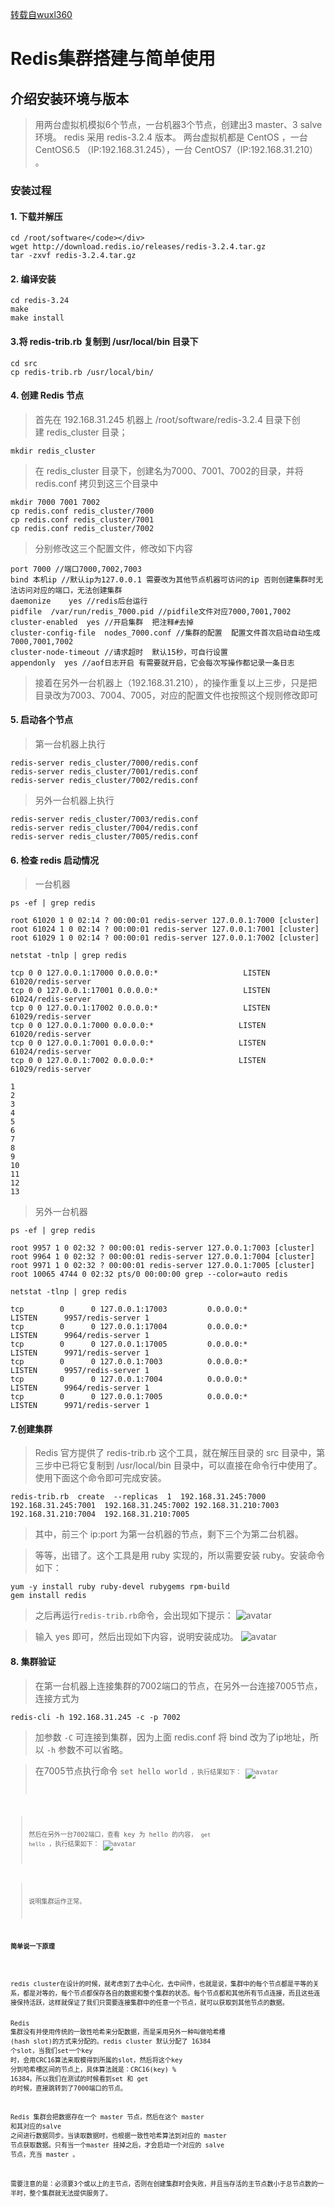 [转载自wuxl360](https://www.cnblogs.com/wuxl360/p/5920330.html)

# Redis集群搭建与简单使用

## 介绍安装环境与版本

> 用两台虚拟机模拟6个节点，一台机器3个节点，创建出3 master、3 salve 环境。
> redis 采用 redis-3.2.4 版本。
> 两台虚拟机都是 CentOS ，一台 CentOS6.5 （IP:192.168.31.245），一台 CentOS7（IP:192.168.31.210） 。

### 安装过程</p>

#### 1. 下载并解压
```shell
cd /root/software</code></div>
wget http://download.redis.io/releases/redis-3.2.4.tar.gz
tar -zxvf redis-3.2.4.tar.gz
```

#### 2. 编译安装
```shell
cd redis-3.24
make 
make install
```

#### 3.将 redis-trib.rb 复制到 /usr/local/bin 目录下
```shell
cd src
cp redis-trib.rb /usr/local/bin/
```

#### 4. 创建 Redis 节点
> 首先在&nbsp;192.168.31.245 机器上 /root/software/redis-3.2.4 目录下创建&nbsp;redis_cluster 目录；
```shell 
mkdir redis_cluster
```

> 在 redis_cluster 目录下，创建名为7000、7001、7002的目录，并将 redis.conf 拷贝到这三个目录中
```shell
mkdir 7000 7001 7002
cp redis.conf redis_cluster/7000
cp redis.conf redis_cluster/7001
cp redis.conf redis_cluster/7002
```

> 分别修改这三个配置文件，修改如下内容
```shell
port 7000 //端口7000,7002,7003      
bind 本机ip //默认ip为127.0.0.1 需要改为其他节点机器可访问的ip 否则创建集群时无法访问对应的端口，无法创建集群
daemonize    yes //redis后台运行
pidfile  /var/run/redis_7000.pid //pidfile文件对应7000,7001,7002
cluster-enabled  yes //开启集群  把注释#去掉
cluster-config-file  nodes_7000.conf //集群的配置  配置文件首次启动自动生成 7000,7001,7002
cluster-node-timeout //请求超时  默认15秒，可自行设置
appendonly  yes //aof日志开启 有需要就开启，它会每次写操作都记录一条日志
```

> 接着在另外一台机器上（192.168.31.210），的操作重复以上三步，只是把目录改为7003、7004、7005，对应的配置文件也按照这个规则修改即可

#### 5. 启动各个节点</p>
> 第一台机器上执行
```shell
redis-server redis_cluster/7000/redis.conf
redis-server redis_cluster/7001/redis.conf
redis-server redis_cluster/7002/redis.conf
```

> 另外一台机器上执行
```shell
redis-server redis_cluster/7003/redis.conf
redis-server redis_cluster/7004/redis.conf
redis-server redis_cluster/7005/redis.conf
```

#### 6. 检查 redis 启动情况
> 一台机器
```shell
ps -ef | grep redis
        
root 61020 1 0 02:14 ? 00:00:01 redis-server 127.0.0.1:7000 [cluster]
root 61024 1 0 02:14 ? 00:00:01 redis-server 127.0.0.1:7001 [cluster]
root 61029 1 0 02:14 ? 00:00:01 redis-server 127.0.0.1:7002 [cluster]
         
netstat -tnlp | grep redis
        
tcp 0 0 127.0.0.1:17000 0.0.0.0:*                   LISTEN       61020/redis-server 
tcp 0 0 127.0.0.1:17001 0.0.0.0:*                   LISTEN       61024/redis-server 
tcp 0 0 127.0.0.1:17002 0.0.0.0:*                   LISTEN       61029/redis-server 
tcp 0 0 127.0.0.1:7000 0.0.0.0:*                   LISTEN       61020/redis-server 
tcp 0 0 127.0.0.1:7001 0.0.0.0:*                   LISTEN       61024/redis-server 
tcp 0 0 127.0.0.1:7002 0.0.0.0:*                   LISTEN       61029/redis-server 

1
2
3
4
5
6
7
8
9
10
11
12
13
```

>另外一台机器
```shell
ps -ef | grep redis
        
root 9957 1 0 02:32 ? 00:00:01 redis-server 127.0.0.1:7003 [cluster]
root 9964 1 0 02:32 ? 00:00:01 redis-server 127.0.0.1:7004 [cluster]
root 9971 1 0 02:32 ? 00:00:01 redis-server 127.0.0.1:7005 [cluster]
root 10065 4744 0 02:32 pts/0 00:00:00 grep --color=auto redis
        
netstat -tlnp | grep redis
        
tcp        0      0 127.0.0.1:17003         0.0.0.0:*               LISTEN      9957/redis-server 1
tcp        0      0 127.0.0.1:17004         0.0.0.0:*               LISTEN      9964/redis-server 1
tcp        0      0 127.0.0.1:17005         0.0.0.0:*               LISTEN      9971/redis-server 1
tcp        0      0 127.0.0.1:7003          0.0.0.0:*               LISTEN      9957/redis-server 1
tcp        0      0 127.0.0.1:7004          0.0.0.0:*               LISTEN      9964/redis-server 1
tcp        0      0 127.0.0.1:7005          0.0.0.0:*               LISTEN      9971/redis-server 1 
```

#### 7.创建集群

> Redis 官方提供了 redis-trib.rb 这个工具，就在解压目录的 src 目录中，第三步中已将它复制到 /usr/local/bin 目录中，可以直接在命令行中使用了。使用下面这个命令即可完成安装。
```shell
redis-trib.rb  create  --replicas  1  192.168.31.245:7000 192.168.31.245:7001  192.168.31.245:7002 192.168.31.210:7003  192.168.31.210:7004  192.168.31.210:7005
```

> 其中，前三个 ip:port 为第一台机器的节点，剩下三个为第二台机器。

> 等等，出错了。这个工具是用 ruby 实现的，所以需要安装 ruby。安装命令如下：
```shell
yum -y install ruby ruby-devel rubygems rpm-build
gem install redis
```

> 之后再运行<code>redis-trib.rb</code>命令，会出现如下提示：
![avatar](https://images2015.cnblogs.com/blog/273364/201609/273364-20160929150634344-1055901726.jpg)

> 输入 yes 即可，然后出现如下内容，说明安装成功。
![avatar](https://images2015.cnblogs.com/blog/273364/201609/273364-20160929150720000-1999293873.jpg)

#### 8. 集群验证
> 在第一台机器上连接集群的7002端口的节点，在另外一台连接7005节点，连接方式为
```shell
redis-cli -h 192.168.31.245 -c -p 7002  
```

> 加参数 <code>-C</code> 可连接到集群，因为上面 redis.conf 将 bind 改为了ip地址，所以 <code>-h</code> 参数不可以省略。

> 在7005节点执行命令  <code>set hello world<code> ，执行结果如下：
![avatar](https://images2015.cnblogs.com/blog/273364/201609/273364-20160929152337688-1332730145.jpg)

> 然后在另外一台7002端口，查看 key 为 hello 的内容， <code>get hello</code>  ，执行结果如下：
![avatar](https://images2015.cnblogs.com/blog/273364/201609/273364-20160929152449688-978685655.jpg)

> 说明集群运作正常。

#### 简单说一下原理
<p>
redis cluster在设计的时候，就考虑到了去中心化，去中间件，也就是说，集群中的每个节点都是平等的关系，都是对等的，每个节点都保存各自的数据和整个集群的状态。每个节点都和其他所有节点连接，而且这些连接保持活跃，这样就保证了我们只需要连接集群中的任意一个节点，就可以获取到其他节点的数据。

Redis 集群没有并使用传统的一致性哈希来分配数据，而是采用另外一种叫做哈希槽 (hash slot)的方式来分配的。redis cluster 默认分配了 16384 个slot，当我们set一个key 时，会用CRC16算法来取模得到所属的slot，然后将这个key 分到哈希槽区间的节点上，具体算法就是：CRC16(key) % 16384。所以我们在测试的时候看到set 和 get 的时候，直接跳转到了7000端口的节点。

Redis 集群会把数据存在一个 master 节点，然后在这个 master 和其对应的salve 之间进行数据同步。当读取数据时，也根据一致性哈希算法到对应的 master 节点获取数据。只有当一个master 挂掉之后，才会启动一个对应的 salve 节点，充当 master 。

需要注意的是：必须要3个或以上的主节点，否则在创建集群时会失败，并且当存活的主节点数小于总节点数的一半时，整个集群就无法提供服务了。
</p>
